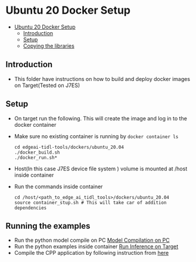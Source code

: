 # Ubuntu 20 Docker Setup
- [Ubuntu 20 Docker Setup](#u20-docker-setups)
  - [Introduction](#introduction)
  - [Setup](#setup)
  - [Copying the libraries](#copying-the-libraries)



## Introduction

   - This folder have instructions on how to build and deploy docker images on Target(Tested on J7ES) 
      

## Setup
- On target run the following. This will create the image and log in to the docker container
- Make sure no existing container is running by ``` docker container ls ```
  ```
  cd edgeai-tidl-tools/dockers/ubuntu_20.04
  ./docker_build.sh
  ./docker_run.sh*
  ```
- Host(In this case J7ES device file system ) volume is mounted at /host inside container
- Run the commands inside container   

  ```
  cd /host/<path_to_edge_ai_tidl_tools>/dockers/ubuntu_20.04
  source container_stup.sh # This will take car of addition dependencies 
  ```

## Running the examples
- Run the python model compile on PC  [Model Compilation on PC](../../examples/osrt_cpp/README.md#model-compilation-on-pc)
- Run the python examples inside container  [Run Inference on Target](../../examples/osrt_cpp/README.md#model-compilation-on-pc)
- Compile the CPP application by following instruction from [here](../../examples/osrt_cpp/README.md#setup)
